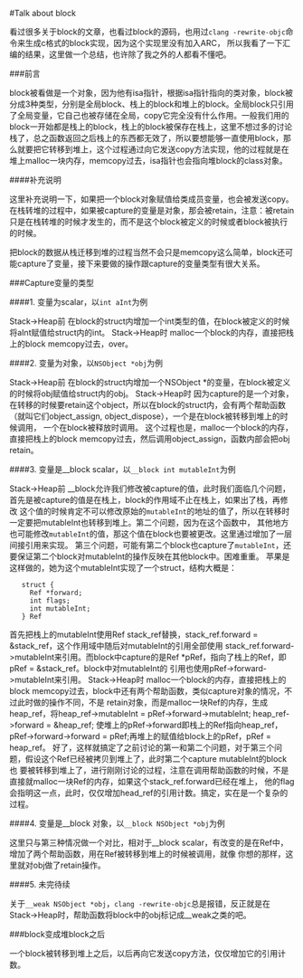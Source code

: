 #Talk about block

看过很多关于block的文章，也看过block的源码，也用过`clang -rewrite-objc`命令来生成c格式的block实现，因为这个实现里没有加入ARC，
所以我看了一下汇编的结果，这里做一个总结，也许除了我之外的人都看不懂吧。

###前言

block被看做是一个对象，因为他有isa指针，根据isa指针指向的类对象，block被分成3种类型，分别是全局block、栈上的block和堆上的block。全局block只引用了全局变量，它自己也被存储在全局，copy它完全没有什么作用。一般我们用的block一开始都是栈上的block，栈上的block被保存在栈上，这里不想过多的讨论栈了，总之函数返回之后栈上的东西都无效了，所以要想能够一直使用block，那么就要把它转移到堆上，这个过程通过向它发送copy方法实现，他的过程就是在堆上malloc一块内存，memcopy过去，isa指针也会指向堆block的class对象。

####补充说明

这里补充说明一下，如果把一个block对象赋值给类成员变量，也会被发送copy。在栈转堆的过程中，如果被capture的变量是对象，那会被retain，注意：被retain只是在栈转堆的时候才发生的，而不是这个block被定义的时候或者block被执行的时候。

把block的数据从栈迁移到堆的过程当然不会只是memcopy这么简单，block还可能capture了变量，接下来要做的操作跟capture的变量类型有很大关系。

###Capture变量的类型

####1. 变量为scalar，以`int aInt`为例

Stack->Heap前
在block的struct内增加一个int类型的值，在block被定义的时候将aInt赋值给struct内的int。
Stack->Heap时
malloc一个block的内存，直接把栈上的block memcopy过去，over。

####2. 变量为对象，以`NSObject *obj`为例

Stack->Heap前
在block的struct内增加一个NSObject *的变量，在block被定义的时候将obj赋值给struct内的obj。
Stack->Heap时
因为capture的是一个对象，在转移的时候要retain这个object，所以在block的struct内，会有两个帮助函数（就叫它们object_assign, object_dispose），一个是在block被转移到堆上的时候调用，
一个在block被释放时调用。
这个过程也是，malloc一个block的内存，直接把栈上的block memcopy过去，然后调用object_assign，函数内部会把obj retain。

####3. 变量是__block scalar，以`__block int mutableInt`为例

Stack->Heap前
__block允许我们修改被capture的值，此时我们面临几个问题，首先是被capture的值是在栈上，block的作用域不止在栈上，如果出了栈，再修改
这个值的时候肯定不可以修改原始的`mutableInt`的地址的值了，所以在转移时一定要把mutableInt也转移到堆上。第二个问题，因为在这个函数中，
其他地方也可能修改`mutableInt`的值，那这个值在block也要被更改。这里通过增加了一层间接引用来实现。
第三个问题，可能有第二个block也capture了`mutableInt`，还要保证第二个block对mutableInt的操作反映在其他block中。困难重重。
苹果是这样做的，她为这个mutableInt实现了一个struct，结构大概是：
```
   struct {
     Ref *forward;
     int flags;
     int mutableInt;
   } Ref
```
首先把栈上的mutableInt使用Ref stack_ref替换，stack_ref.forward = &stack_ref，这个作用域中随后对mutableInt的引用全部使用
stack_ref.forward->mutableInt来引用。而block中capture的是Ref *pRef，指向了栈上的Ref，即pRef = &stack_ref。block中对mutableInt的
引用也使用pRef->forward->mutableInt来引用。
Stack->Heap时
malloc一个block的内存，直接把栈上的block memcopy过去，block中还有两个帮助函数，类似capture对象的情况，不过此时做的操作不同，不是
retain对象，而是malloc一块Ref的内存，生成heap_ref，将heap_ref->mutableInt = pRef->forward->mutableInt; heap_ref->forward = &heap_ref;
使堆上的pRef->forward即栈上的Ref指向heap_ref，pRef->forward->forward = pRef;再堆上的赋值给block上的pRef，pRef = heap_ref。
好了，这样就搞定了之前讨论的第一和第二个问题，对于第三个问题，假设这个Ref已经被拷贝到堆上了，此时第二个capture mutableInt的block也
要被转移到堆上了，进行刚刚讨论的过程，注意在调用帮助函数的时候，不是直接就malloc一块Ref的内存，如果这个stack_ref.forward已经在堆上，
他的flag会指明这一点，此时，仅仅增加head_ref的引用计数。搞定，实在是一个复杂的过程。

####4. 变量是__block 对象，以`__block NSObject *obj`为例

这里只与第三种情况做一个对比，相对于__block scalar，有改变的是在Ref中，增加了两个帮助函数，用在Ref被转移到堆上的时候被调用，就像
你想的那样，这里就对obj做了retain操作。

####5. 未完待续

关于`__weak NSObject *obj`，`clang -rewrite-objc`总是报错，反正就是在Stack->Heap时，帮助函数将block中的obj标记成__weak之类的吧。

###block变成堆block之后

一个block被转移到堆上之后，以后再向它发送copy方法，仅仅增加它的引用计数。
